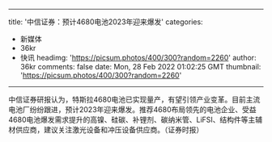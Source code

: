 
---
title: '中信证券：预计4680电池2023年迎来爆发'
categories: 
 - 新媒体
 - 36kr
 - 快讯
headimg: 'https://picsum.photos/400/300?random=2260'
author: 36kr
comments: false
date: Mon, 28 Feb 2022 01:02:25 GMT
thumbnail: 'https://picsum.photos/400/300?random=2260'
---

<div>   
中信证券研报认为，特斯拉4680电池已实现量产，有望引领产业变革。目前主流电池厂纷纷跟进，预计2023年迎来爆发。推荐4680布局领先的电池企业、受益4680电池爆发需求提升的高镍、硅碳、补锂剂、碳纳米管、LiFSI、结构件等主辅材供应商，建议关注激光设备和冲压设备供应商。（证券时报）  
</div>
            